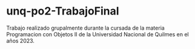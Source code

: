 # unq-po2-TrabajoFinal
Trabajo realizado grupalmente durante la cursada de la materia Programacion con Objetos II de la Universidad Nacional de Quilmes en el años 2023.
